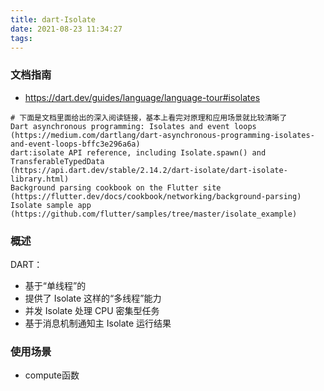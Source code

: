 ```yaml
---
title: dart-Isolate
date: 2021-08-23 11:34:27
tags:
---
```


### 文档指南
- https://dart.dev/guides/language/language-tour#isolates
```
# 下面是文档里面给出的深入阅读链接，基本上看完对原理和应用场景就比较清晰了
Dart asynchronous programming: Isolates and event loops
(https://medium.com/dartlang/dart-asynchronous-programming-isolates-and-event-loops-bffc3e296a6a)
dart:isolate API reference, including Isolate.spawn() and TransferableTypedData
(https://api.dart.dev/stable/2.14.2/dart-isolate/dart-isolate-library.html)
Background parsing cookbook on the Flutter site
(https://flutter.dev/docs/cookbook/networking/background-parsing)
Isolate sample app
(https://github.com/flutter/samples/tree/master/isolate_example)
```


### 概述
DART：
- 基于“单线程”的
- 提供了 Isolate 这样的“多线程”能力
- 并发 Isolate 处理 CPU 密集型任务
- 基于消息机制通知主 Isolate 运行结果

### 使用场景
- compute函数